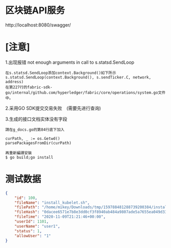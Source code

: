 # 区块链API服务

http://localhost:8080/swagger/

# \[注意]

1.出现报错 not enough arguments in call to s.statsd.SendLoop

```jshelllanguage
在s.statsd.SendLoop添加context.Background()如下所示
s.statsd.SendLoop(context.Background(), s.sendTicker.C, network, address)
在第227行的fabric-sdk-go/internal/github.com/hyperledger/fabric/core/operations/system.go文件中。
```

2.采用GO SDK提交交易失败　(需要先进行查询)


3.生成的接口文档实体没有字段
````
請在g_docs.go的第84行底下加入

curPath, _ := os.Getwd()
parsePackagesFromDir(curPath)

再重新編譯安裝
$ go build;go install
````

# 测试数据

```json
{
	"id": 100,
	"fileName": "install_kubelet.sh",
	"filePath": "/home/mikey/Downloads/tmp/159788481288739200384/install_kubelet.sh",
	"fileHash": "0dacee6571e7b8e3dd0cf3f8940ab484a9807ade5a7655ea049d33c15bb8d5fb",
	"fileTime": "2020-11-09T21:21:46+00:00",
	"userId": 1101,
	"userName": "user1",
	"status": 1,
	"allowUser": "1"
}
```